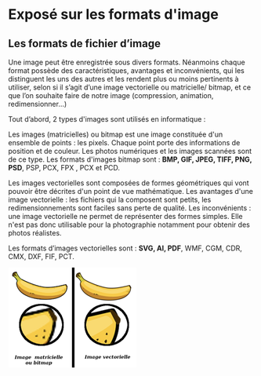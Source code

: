 # Exposé sur les formats d'image

## Les formats de fichier d’image

Une image peut être enregistrée sous divers formats. Néanmoins chaque format possède des caractéristiques, avantages et inconvénients, qui les distinguent les uns des autres et les rendent plus ou moins pertinents à utiliser, selon si il s’agit d’une image vectorielle ou matricielle/ bitmap, et ce que l’on souhaite faire de notre image (compression, animation, redimensionner...)

Tout d’abord, 2 types d'images sont utilisés en informatique :

Les images (matricielles) ou bitmap est une image constituée d'un ensemble de points : les pixels. Chaque point porte des informations de position et de couleur. Les photos numériques et les images scannées sont de ce type.
Les formats d'images bitmap sont : **BMP, GIF, JPEG, TIFF, PNG, PSD**, PSP, PCX, FPX , PCX et PCD.

Les images vectorielles sont composées de formes géométriques qui vont pouvoir être décrites d'un point de vue mathématique. Les avantages d'une image vectorielle : les fichiers qui la composent sont petits, les redimensionnements sont faciles sans perte de qualité. Les inconvénients : une image vectorielle ne permet de représenter des formes simples. Elle n'est pas donc utilisable pour la photographie notamment pour obtenir des photos réalistes.

Les formats d’images vectorielles sont : **SVG, AI, PDF**, WMF, CGM, CDR, CMX, DXF, FIF, PCT.

![Bitmap vs Vector](img/bmp_vs_vector.png)
